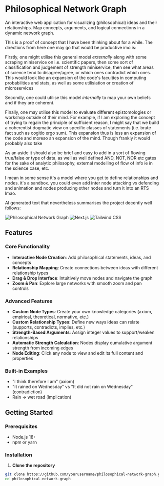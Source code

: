# Philosophical Network Graph

An interactive web application for visualizing (philosophical) ideas and their relationships. Map concepts, arguments, and logical connections in a dynamic network graph.

This is a proof of concept that I have been thinking about for a while. The directions from here one may go that would be productive imo is:

Firstly, one might utilise this general model *externally* along with some scraping miniservice on i.e. scientific papers, then some sort of classification and judgement of strength miniservice, then see what areas of science tend to disagree/agree, or which ones contradict which ones. This would look like an expansion of the code's faculties in computing probabilities and stats, as well as some utilisiation or creation of microservices

Secondly, one could utilise this model *internally* to map your own beliefs and if they are coherent.

Finally, one may utilise this model to evaluate different epistomologies or workshop outside of their mind. For example, if I am exploring the concept of trying to regain the principle of sufficient reason, I might say that we build a coherentist dogmatic view on specific classes of statements (i.e. brute fact such as cogitio ergo sum). This expansion thus is less an expansion of the code and moreso an expansion of the mind. Though frankly it would probably also take 

As an aside it should also be brief and easy to add in a sort of flowing true/false or type of data, as well as well defined AND, NOT, NOR etc gates for the sake of analytic philosophy, external modelling of flow of info ie in the science case, etc.


I mean in some sense it's a model where you get to define relationships and nodes. it's a sandbox. you could even add inter node attacking vs defending and animation and nodes producing other nodes and turn it into an RTS lmao.


AI generated text that nevertheless summarises the project decently well follows:

![Philosophical Network Graph](https://img.shields.io/badge/React-18.0.0-blue) ![Next.js](https://img.shields.io/badge/Next.js-14.0.0-black) ![Tailwind CSS](https://img.shields.io/badge/Tailwind-3.0.0-cyan)

## Features

### Core Functionality
- **Interactive Node Creation**: Add philosophical statements, ideas, and concepts
- **Relationship Mapping**: Create connections between ideas with different relationship types
- **Drag & Drop Interface**: Intuitively move nodes and navigate the graph
- **Zoom & Pan**: Explore large networks with smooth zoom and pan controls

### Advanced Features
- **Custom Node Types**: Create your own knowledge categories (axiom, empirical, theoretical, normative, etc.)
- **Custom Relationship Types**: Define new ways ideas can relate (supports, contradicts, implies, etc.)
- **Strength-Based Arguments**: Assign integer values to support/weaken relationships
- **Automatic Strength Calculation**: Nodes display cumulative argument strength from incoming edges
- **Node Editing**: Click any node to view and edit its full content and properties

### Built-in Examples
- "I think therefore I am" (axiom)
- "It rained on Wednesday" vs "It did not rain on Wednesday" (contradiction)
- Rain → wet road (implication)

## Getting Started

### Prerequisites
- Node.js 18+ 
- npm or yarn

### Installation

1. **Clone the repository**
```bash
git clone https://github.com/yourusername/philosophical-network-graph.git
cd philosophical-network-graph